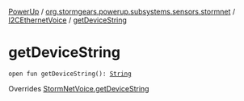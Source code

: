 [PowerUp](../../index.md) / [org.stormgears.powerup.subsystems.sensors.stormnet](../index.md) / [I2CEthernetVoice](index.md) / [getDeviceString](./get-device-string.md)

# getDeviceString

`open fun getDeviceString(): `[`String`](https://kotlinlang.org/api/latest/jvm/stdlib/kotlin/-string/index.html)

Overrides [StormNetVoice.getDeviceString](../-storm-net-voice/get-device-string.md)

